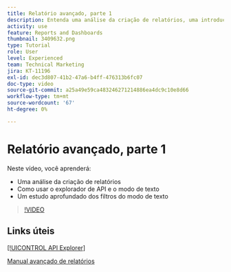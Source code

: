 ```yaml
---
title: Relatório avançado, parte 1
description: Entenda uma análise da criação de relatórios, uma introdução ao [!UICONTROL explorador de API] e modo de texto e um estudo detalhado dos filtros do modo de texto.
activity: use
feature: Reports and Dashboards
thumbnail: 3409632.png
type: Tutorial
role: User
level: Experienced
team: Technical Marketing
jira: KT-11196
exl-id: dec3d807-41b2-47a6-b4ff-476313b6fc07
doc-type: video
source-git-commit: a25a49e59ca483246271214886ea4dc9c10e8d66
workflow-type: tm+mt
source-wordcount: '67'
ht-degree: 0%

---
```


# Relatório avançado, parte 1

Neste vídeo, você aprenderá:

* Uma análise da criação de relatórios
* Como usar o explorador de API e o modo de texto
* Um estudo aprofundado dos filtros do modo de texto

>[!VIDEO](https://video.tv.adobe.com/v/3409632/?quality=12&learn=on)

## Links úteis

[[!UICONTROL API Explorer]](https://developer.adobe.com/workfront/api-explorer/)

[Manual avançado de relatórios](/help/assets/advanced-reporting-manual.pdf)

